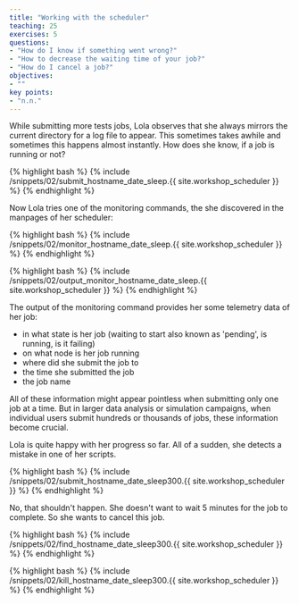 ```yaml
---
title: "Working with the scheduler"
teaching: 25
exercises: 5
questions:
- "How do I know if something went wrong?"
- "How to decrease the waiting time of your job?"
- "How do I cancel a job?"
objectives:
- ""
key points:
- "n.n."
---
```


While submitting more tests jobs, Lola observes that she always mirrors the current directory for a log file to appear. This sometimes takes awhile and sometimes this happens almost instantly. How does she know, if a job is running or not?

{% highlight bash %}
{% include /snippets/02/submit_hostname_date_sleep.{{ site.workshop_scheduler }} %}
{% endhighlight %}

Now Lola tries one of the monitoring commands, the she discovered in the manpages of her scheduler:

{% highlight bash %}
{% include /snippets/02/monitor_hostname_date_sleep.{{ site.workshop_scheduler }} %}
{% endhighlight %}

{% highlight bash %}
{% include /snippets/02/output_monitor_hostname_date_sleep.{{ site.workshop_scheduler }} %}
{% endhighlight %}

The output of the monitoring command provides her some telemetry data of her job: 

- in what state is her job (waiting to start also known as 'pending', is running, is it failing)
- on what node is her job running 
- where did she submit the job to
- the time she submitted the job
- the job name

All of these information might appear pointless when submitting only one job at a time. But in larger data analysis or simulation campaigns, when individual users submit hundreds or thousands of jobs, these information become crucial. 

Lola is quite happy with her progress so far. All of a sudden, she detects a mistake in one of her scripts. 

{% highlight bash %}
{% include /snippets/02/submit_hostname_date_sleep300.{{ site.workshop_scheduler }} %}
{% endhighlight %}

No, that shouldn't happen. She doesn't want to wait 5 minutes for the job to complete. So she wants to cancel this job. 

{% highlight bash %}
{% include /snippets/02/find_hostname_date_sleep300.{{ site.workshop_scheduler }} %}
{% endhighlight %}

{% highlight bash %}
{% include /snippets/02/kill_hostname_date_sleep300.{{ site.workshop_scheduler }} %}
{% endhighlight %}
